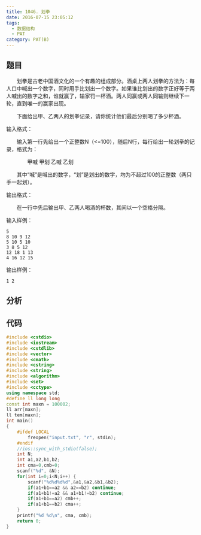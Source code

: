 ```yaml
---
title: 1046. 划拳	
date: 2016-07-15 23:05:12
tags: 
  - 数据结构
  - PAT
category: PAT(B)
---
```


题目
---


&emsp;&emsp;划拳是古老中国酒文化的一个有趣的组成部分。酒桌上两人划拳的方法为：每人口中喊出一个数字，同时用手比划出一个数字。如果谁比划出的数字正好等于两人喊出的数字之和，谁就赢了，输家罚一杯酒。两人同赢或两人同输则继续下一轮，直到唯一的赢家出现。

&emsp;&emsp;下面给出甲、乙两人的划拳记录，请你统计他们最后分别喝了多少杯酒。

输入格式：

&emsp;&emsp;输入第一行先给出一个正整数N（<=100），随后N行，每行给出一轮划拳的记录，格式为：

&emsp;&emsp;&emsp;&emsp;甲喊 甲划 乙喊 乙划

&emsp;&emsp;其中“喊”是喊出的数字，“划”是划出的数字，均为不超过100的正整数（两只手一起划）。

输出格式：

&emsp;&emsp;在一行中先后输出甲、乙两人喝酒的杯数，其间以一个空格分隔。
<!--more-->
输入样例：

	5
	8 10 9 12
	5 10 5 10
	3 8 5 12
	12 18 1 13
	4 16 12 15
输出样例：

	1 2




分析
---

代码
---
```C++
#include <cstdio>
#include <iostream>
#include <cstdlib>
#include <vector>
#include <cmath>
#include <cstring>
#include <string>
#include <algorithm>
#include <set>
#include <cctype>
using namespace std;
#define ll long long
const int maxn = 100002;
ll arr[maxn];
ll tem[maxn];
int main()
{
    #ifdef LOCAL
        freopen("input.txt", "r", stdin);
    #endif
    //ios::sync_with_stdio(false);
    int N;
    int a1,a2,b1,b2;
    int cma=0,cmb=0;
    scanf("%d", &N);
    for(int i=0;i<N;i++) {
        scanf("%d%d%d%d",&a1,&a2,&b1,&b2);
        if(a1+b1==a2 && a2==b2) continue;
        if(a1+b1!=a2 && a1+b1!=b2) continue;
        if(a1+b1==a2) cmb++;
        if(a1+b1==b2) cma++;
    }
    printf("%d %d\n", cma, cmb);
    return 0;
}
```